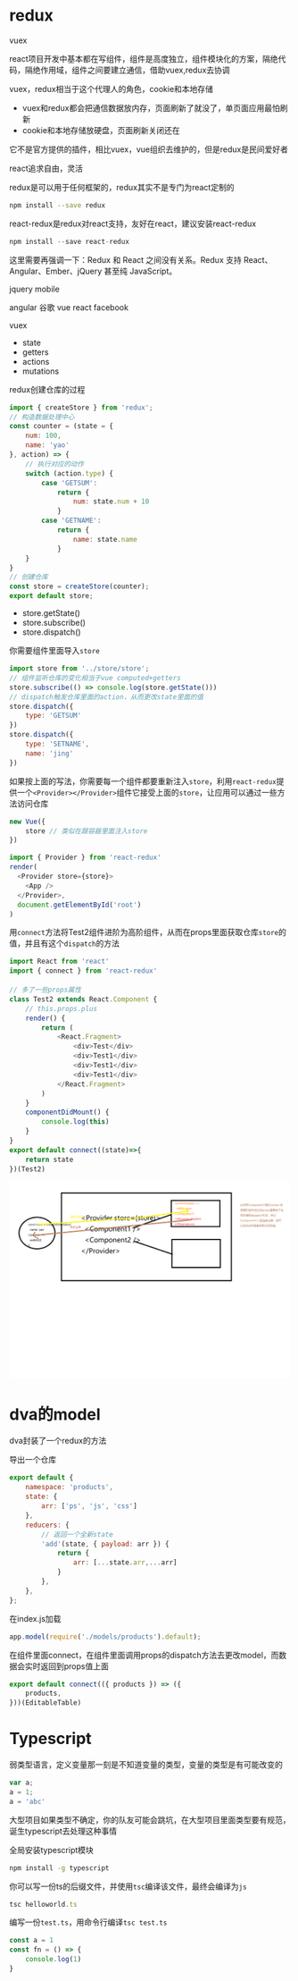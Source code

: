 # redux

vuex

react项目开发中基本都在写组件，组件是高度独立，组件模块化的方案，隔绝代码，隔绝作用域，组件之间要建立通信，借助vuex,redux去协调

vuex，redux相当于这个代理人的角色，cookie和本地存储

- vuex和redux都会把通信数据放内存，页面刷新了就没了，单页面应用最怕刷新
- cookie和本地存储放硬盘，页面刷新关闭还在

它不是官方提供的插件，相比vuex，vue组织去维护的，但是redux是民间爱好者

react追求自由，灵活

redux是可以用于任何框架的，redux其实不是专门为react定制的

```bash
npm install --save redux
```
react-redux是redux对react支持，友好在react，建议安装react-redux
```js
npm install --save react-redux
```

这里需要再强调一下：Redux 和 React 之间没有关系。Redux 支持 React、Angular、Ember、jQuery 甚至纯 JavaScript。

jquery mobile

angular 谷歌
vue 
react facebook

vuex

- state
- getters
- actions
- mutations

redux创建仓库的过程

```js
import { createStore } from 'redux';
// 构造数据处理中心
const counter = (state = {
    num: 100,
    name: 'yao'
}, action) => {
    // 执行对应的动作
    switch (action.type) {
        case 'GETSUM':
            return {
                num: state.num + 10
            }
        case 'GETNAME':
            return {
                name: state.name
            }
    }
}
// 创建仓库
const store = createStore(counter);
export default store;
```

- store.getState()
- store.subscribe()
- store.dispatch()

你需要组件里面导入`store`
```js
import store from '../store/store';
// 组件监听仓库的变化相当于vue computed+getters
store.subscribe(() => console.log(store.getState()))
// dispatch触发仓库里面的action，从而更改state里面的值
store.dispatch({
    type: 'GETSUM'
})
store.dispatch({
    type: 'SETNAME',
    name: 'jing'
})
```

如果按上面的写法，你需要每一个组件都要重新注入`store`，利用`react-redux`提供一个`<Provider></Provider>`组件它接受上面的`store`，让应用可以通过一些方法访问仓库
```js
new Vue({
    store // 类似在跟容器里面注入store
})
```
```js
import { Provider } from 'react-redux'
render(
  <Provider store={store}>
    <App />
  </Provider>,
  document.getElementById('root')
)
```
用`connect`方法将Test2组件进阶为高阶组件，从而在props里面获取仓库`store`的值，并且有这个`dispatch`的方法
```js
import React from 'react'
import { connect } from 'react-redux'

// 多了一些props属性
class Test2 extends React.Component {
    // this.props.plus
    render() {
        return (
            <React.Fragment>
                <div>Test</div>
                <div>Test1</div>
                <div>Test1</div>
                <div>Test1</div>
            </React.Fragment>
        )
    }
    componentDidMount() {
        console.log(this)
    }
}
export default connect((state)=>{
    return state
})(Test2)
```
<img src="1.png" />

# dva的model

dva封装了一个redux的方法

导出一个仓库
```js
export default {
    namespace: 'products',
    state: {
        arr: ['ps', 'js', 'css']
    },
    reducers: {
        // 返回一个全新state
        'add'(state, { payload: arr }) {
            return {
                arr: [...state.arr,...arr]
            }
        },
    },
};
```
在index.js加载
```js
app.model(require('./models/products').default);
```
在组件里面connect，在组件里面调用props的dispatch方法去更改model，而数据会实时返回到props值上面
```js
export default connect(({ products }) => ({
    products,
}))(EditableTable)
```

# Typescript

弱类型语言，定义变量那一刻是不知道变量的类型，变量的类型是有可能改变的
```js
var a;
a = 1;
a = 'abc'
```
大型项目如果类型不确定，你的队友可能会跳坑，在大型项目里面类型要有规范，诞生typescript去处理这种事情

全局安装typescript模块
```bash
npm install -g typescript
```
你可以写一份ts的后缀文件，并使用`tsc`编译该文件，最终会编译为`js`
```js
tsc helloworld.ts
```
编写一份`test.ts`，用命令行编译`tsc test.ts`
```js
const a = 1
const fn = () => {
    console.log(1)
}
```